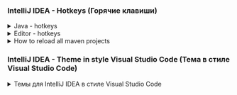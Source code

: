 ### IntelliJ IDEA - Hotkeys (Горячие клавиши)

<details Java><summary>Java - hotkeys</summary>

```
Поиск/Замена (это земаст!)
   Ctrl + N               поиск класса, далее ALT+(-> / <-) - выбор ищем Files, All и т.д.
   Ctrl + F               поиск на текущем классе  
   Ctrl + R               автозамена на текущем классе
   Ctrl + Shift + F       поиск выражений в проекте/модулях/директориях
   Ctrl + Left Mouse      провалиться в метод/класс и т.д. чтобы прочитать про него
   Ctrl + ALT + (<-)      вернуться назад, или вперед (ВАЖНО)
   Ctrl + B               на классе/методе подняться до объявления класса/метода, 
                          а если еще раз нажать в объявлении, то увидим, где  используется класс/метод
   Ctrl + ALT + L         авто выравнивание кода
   Ctrl + Y               удалить строку (целиком)
   Ctrl + X               вырезать строку (целиком)
   Ctrl + D               создать дубликат строки
   Ctrl + W + W + ...     выделение кода (слово -> строка -> блок -> метод -> класс и тд)
   Ctrl + Shift + W       обратное снятие выделения
   Ctrl + Insret          выделение строки целиком
   Shift + End            выделить все что справа от курсора в строке

   Ctrl + Shift + [стрелка выше/ниже]     перемещение вверх/вниз строки в коде

Запилить кусок кода в структуру:
   1. Ctrl + W    много раз до готовности
   2. Ctrl + Alt + T
   3. [нажать цифру на клаве, например '6'  =  try{} catch{}]

Создание структур с нуля:
' fori ' + (Tab или Enter) + Tab   сразу забиваем второй критерий в цикле for и цикл готов!
' foreach ' + (Tab или Enter)      шаблон для цикла типа ' for each ' - просто добавь воды)
' iter ' + (Tab или Enter)         перебрать элементы коллекции

Быстрая отладка.
   Shift + F9      запуск отладки
   F8              построчный прогон без захода в методы
   F7              с заходом в методы
   Alt + F8        открыть окно эмуляции (=отладка в отладке)
   Alt + F9        прогнать до курсора

Атомарная отладка с заходом в контекстные методы:
   ставим breakpoint на строке public static void main => Shift + F9 => F7, F7...

Рефакторинг.
   Shift + F6      переименовать переменную
   Ctrl + F6       изменить сигнатуру метода

Навигация:
   Ctrl + Q        где стоит курсор, показать подробности метода/класса/значения и т.д.
   Ctrl + P        напомнить сигнатуру
   Alt + F7        где стоит курсор, показать все места где используется метод/класс/значение и т.д.
   Alt + 1         скрыть/показать панель 'Project'
   Ctrl + Alt + O  удалить неисп. импорты
   Alt + [стрелка влево/вправо]    перемещение по закладкам

Промежуточная обработка текста, который вы откуда то скопировали:
0. Ctrl + C        на тексте неважно откуда
1. WIN + R         окно винды ВЫПОЛНИТЬ...
2. Ctrl + V        и редактируем, убираем лишнее
3. Ctrl + A        выделяем результат редактирования
4. Ctrl + C        копируем выделенный результат редактирования
5. Ctrl + V        вставляем куда нужно
   
Быстрое создание переменной (если написали метод/экземпляр, который что-то возвращает, 
а нужно результат запилить на переменную) Alt+Enter, [introduce local variable] Enter
```

</details>

<details Редактор><summary>Editor - hotkeys</summary>

```
Ctrl + Shift + U        Переключить в "ВЕРХНИЙ/нижний" регистр 
Ctrl + Z                Undo, отменить последнее действие  
Ctrl + Shift + Z        Redo, отменить последнюю отмену действия  
Ctrl + Shift + V        Расширенная вставка из буфера обмена (с историей)  
Ctrl (+ Shift) + W      Инкрементальное выделение выражения  
Ctrl + влево/вправо     Перемещение между словами  
Ctrl + вверх/вниз       Прокрутка кода без изменения позиции курсора  
Ctrl + Home/End         Переход в начало/конец файла  
Shift + Del (Ctr + Y)   Удаление строки, отличие в том, где потом окажется курсор  
Ctrl + Del              Удалить от текущей позиции до конца слова  
Ctrl + Backspace        Удалить от текущей позиции до начала слова  
Ctrl + D                Дублировать текущую строку  
Tab / Shift + Tab       Увеличить/уменьшить текущий отступ  
Ctrl + Alt + I          Выравнивание отступов в коде  
Ctrl + Alt + L          Приведение кода в соответствие code style  
Ctrl + /                Закомментировать/раскомментировать текущую строку  
Ctrl + Shift + /        Закомментировать/раскомментировать выделенный код  
Ctrl + -/+              Фолдинг, свернуть/развернуть  
Ctrl + Shift + -/+      Фолдинг, свернуть/развернуть все  
Ctrl + Shift + .        Сделать текущий скоуп сворачиваемым и свернуть его  
Ctrl + .                Сделать текущий скоуп несворачиваемым  
Ctrl + R                Замена в тексте  
Ctrl + Shift + R        Замена во всех файлах
Ctrl + W + W            Выделить всю строку  
```

**Окна, вкладки:**

```  
Alt + влево/вправо      Перемещение между вкладками
Ctrl + F4               Закрыть вкладку
Alt + циферка           Открытие/закрытие окон Project, Structure, Changes и тд
Ctrl + Tab              Switcher, переключение между вкладками и окнами
Shift + Esc             Закрыть активное окно
F12                     Открыть последнее закрытое окно
Ctrl + колесико         Zoom, если он был вами настроен:
                        (Settings -> Editor -> General | Mouse Control , ставим галочку на 'Change font size with Ctrl + Mouse')
```

**Закладки:**

```  
F11                     Поставить или снять закладку  
Ctrl + F11              Аналогично с присвоением буквы или цифры  
Shift + F11             Переход к закладке (удаление — клавишей Delete)  
Ctrl + Число            Быстрый переход к закладке с присвоенным числом  
```

**Подсказки и документация:**

```  
Ctrl + Q                Документация к тому, на чем сейчас курсор  
Ctrl + Shift + I        Показать реализацию метода или класса  
Alt + Q                 Отобразить имя класса или метода, в котором мы находимся  
Ctrl + P                Подсказка по аргументам метода  
Ctrl + F1               Показать описание ошибки или варнинга  
Alt + Enter             Показать, что нам предлагают «лампочки»  
```

**Поиск:**

```  
Дважды Shift            Быстрый поиск по всему проекту  
Ctrl + Shift + A        Быстрый поиск по настройкам, действиям и тд  
Alt + вниз/вверх        Перейти к следующему/предыдущему методу  
Ctrl + [ и Ctr + ]      Перемещение к началу и концу текущего скоупа  
Ctrl + F                Поиск в файле  
Ctrl + Shift + F        Поиск по всем файлам (переход — F4)  
Ctrl + F3               Искать слово под курсором   
F3 / Shift + F3         Искать вперед/назад  
Ctrl + G                Переход к строке или строке:номеру_символа  
Ctrl + F12              Список методов с переходом к их объявлению  
Ctrl + E                Список недавно открытых файлов с переходом к ним  
Ctrl + Shift + E        Список недавно измененных файлов с переходом к ним  
Ctrl + H                Иерархия наследования текущего класса и переход по ней  
Ctrl + Alt + H          Иерархия вызовов выбранного метода  
Ctrl + N                Поиск класса по имени и переход к нему  
Ctrl + Shift + N        Поиск файла по имени и переход к нему  
Ctrl + B                Перейти к объявлению переменной, класса, метода  
Ctrl + Alt + B          Перейти к реализации  
Ctrl + Shift + B        Определить тип и перейти к его реализации  
Shift + Alt + влево     Перемещение назад по стеку поиска  
Shift + Alt + вправо    Перемещение вперед по стеку поиска  
F2 / Shift + F2         Переход к следующей/предыдущей ошибке  
Shift + Alt + 7         Найти все места, где используется метод/переменная  
Ctrl + Alt + 7          Как предыдущий пункт, только во всплывающем окне
```

**Генерация кода и рефакторинг:**

```  
Ctrl + Space            Полный автокомплит  
Ctrl + Shift + Space    Автокомплит с фильтрацией по подходящему типу  
Alt + /                 Простой автокомплит по словам, встречающимся в проекте  
Ctrl + I                Реализовать интерфейс  
Ctrl + O                Переопределить метод родительского класса  
Ctrl + J                Генерация шаблонного кода (обход по итератору и тд)  
Ctrl + Alt + J          Обернуть выделенный код в один из шаблонов  
Alt + Insert            Генератор кода — сеттеров, зависимостей в pom.xml и тд  
Shift + F6              Переименование переменной, класса и тд во всем коде  
Ctrl + F6               Изменение сигнатуры метода во всем коде  
F6                      Перемещение метода, класса или пакета  
F5                      Создать копию класса, файла или каталога  
Shift + F5              Создать копию класса в том же пакете  
Alt + Delete            Безопасное удаление класса, метода или атрибута  
Ctrl + Alt + M          Выделение метода  
Ctrl + Alt + V          Выделение переменной  
Ctrl + Alt + F          Выделение атрибута  
Ctrl + Alt + C          Выделение константы (public final static)  
Ctrl + Alt + P          Выделение аргумента метода  
Ctrl + Alt + N          Инлайнинг метода, переменной, аргумента или константы  
Ctrl + Alt + O          Оптимизация импортов (Удаляет все НЕиспользуемые import`ы) 
```

**Прочее:**

```  
Ctrl + ~                Быстрое переключение цветовой схемы, code style и тд  
Alt + F12               Открыть/закрыть терминал  
F10                     Запустить последнюю запущенную программу или тест  
Shift + F10             Запустить открытую в редакторе программу или тест  
Shift + Alt + F10       Запустить что-то из списка того что запускалось раньше  
Ctrl + F2               Остановить программу  
Ctrl + Alt + A          Добавить в систему контроля версий  
Ctrl + K                Сделать коммит в систему контроля версий  
Ctrl + Shift + K        Сделать пуш в систему контроля версий  
Ctrl + Shift + P        В Scala-плагине определяет implicit параметры  
Ctrl + Shift + Q        В Scala-плагине определяет implicit преобразования  
```

</details>

<details Reload maven><summary>How to reload all maven projects</summary>

Перезагрузить все проекты Maven (Reload All Maven Projects)

![ReloadMavenProject.JPG](/img/ReloadMavenProject.JPG)

Если вы работаете в IntelliJ, есть четыре независимых способа обновления репозиториев maven. Каждый из них обновляет
другой локальный репозиторий на вашем компьютере или обновляет их по-разному.

```
1. mvn -U clean install
2. Ctrl + Shift + A - Reimport
3. В окне Maven (справа) -> нажать "Круглые стрелки"
4. Ctrl+Alt+S -> Build, Execution, Deployment -> Build Tools -> Maven -> Repositories -choose rep - update
```

Что интересно, часто говорят, что последнее обновление совпадает с круглыми стрелками в окне Maven. Но, по моему опыту,
они совершенно разные! Доказательство: нашему большому проекту не удалось выполнить последнее обновление, но он
существует и успешно работает без него. И двойные круглые стрелки работают нормально.

Каждый из этих четырех может помочь вам с вашими проблемами и / или найти собственные проблемы. Например, для запуска
нашего реального проекта нужен только первый, но для тестирования в IntelliJ нам также нужны 2 и 3. Конечно, кому-то
тоже нужно 4. (Почему еще он есть в IntelliJ?)

</details>

### IntelliJ IDEA - Theme in style Visual Studio Code (Тема в стиле Visual Studio Code)

<details Темы><summary>Темы для IntelliJ IDEA в стиле Visual Studio Code</summary>
<blockquote>

**Черная тема для IntelliJ IDEA в стиле Visual Studio Code**

_Скачайте и извлектите файл_ [BlackVSC.icls](./Theme/BlackVSC.zip "скачать BlackVSC.zip") _из архива._

![BlackVSC.png](./Theme/BlackVSC.png)

**Белая тема для IntelliJ IDEA в стиле Visual Studio Code**

_Скачайте и извлектите файл_ [WhiteVSC.icls](./Theme/WhiteVSC.zip "скачать WhiteVSC.zip") _из архива._

![WhiteVSC.png](./Theme/WhiteVSC.png)

### Импорт темы в IntelliJ IDEA

![SettingsTheme.png](./Theme/SettingsTheme.png)

</blockquote></details>
